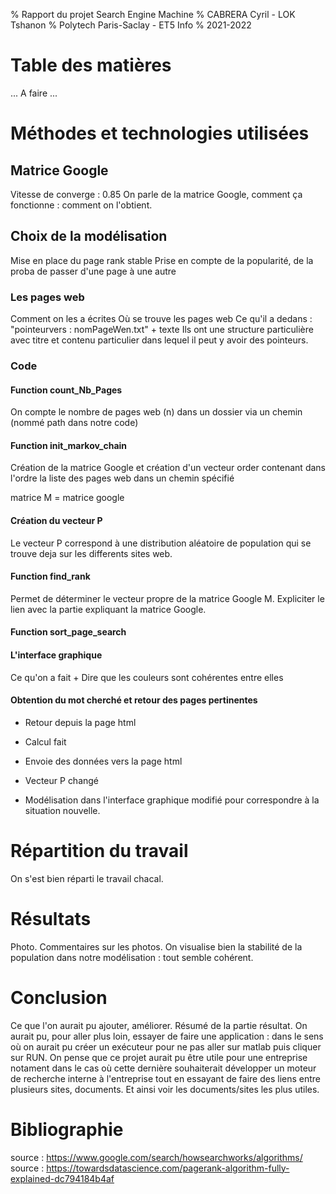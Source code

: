 % Rapport du projet Search Engine Machine
% CABRERA Cyril - LOK Tshanon
% Polytech Paris-Saclay - ET5 Info
% 2021-2022 

# Table des matières
... A faire ...

# Méthodes et technologies utilisées
## Matrice Google
Vitesse de converge : 0.85
On parle de la matrice Google, comment ça fonctionne : 
comment on l'obtient.


## Choix de la modélisation
Mise en place du page rank stable
Prise en compte de la popularité, de la proba de passer d'une page à une autre
### Les pages web
Comment on les a écrites
Où se trouve les pages web
Ce qu'il a dedans : "pointeurvers : nomPageWen.txt" + texte
Ils ont une structure particulière avec titre et contenu particulier dans lequel il peut y avoir des pointeurs.

### Code
#### Function count_Nb_Pages
On compte le nombre de pages web (n) dans un dossier via un chemin (nommé path dans notre code)

#### Function init_markov_chain
Création de la matrice Google et création d'un vecteur order contenant dans l'ordre la liste des pages web dans un chemin spécifié

matrice M = matrice google

#### Création du vecteur P
Le vecteur P correspond à une distribution aléatoire de population qui se trouve deja sur les differents sites web.

#### Function find_rank
Permet de déterminer le vecteur propre de la matrice Google M.
Expliciter le lien avec la partie expliquant la matrice Google.

#### Function sort_page_search

#### L'interface graphique
Ce qu'on a fait
\+ Dire que les couleurs sont cohérentes entre elles

#### Obtention du mot cherché et retour des pages pertinentes
- Retour depuis la page html
- Calcul fait
- Envoie des données vers la page html

- Vecteur P changé
- Modélisation dans l'interface graphique modifié pour correspondre à la situation nouvelle.




# Répartition du travail
On s'est bien réparti le travail chacal.

# Résultats
Photo.
Commentaires sur les photos. On visualise bien la stabilité de la population dans notre modélisation : tout semble cohérent.

# Conclusion
Ce que l'on aurait pu ajouter, améliorer.
Résumé de la partie résultat.
On aurait pu, pour aller plus loin, essayer de faire une application : dans le sens où on aurait pu créer un exécuteur pour ne pas aller sur matlab puis cliquer sur RUN.
On pense que ce projet aurait pu être utile pour une entreprise notament dans le cas où cette dernière souhaiterait développer un moteur de recherche interne à l'entreprise tout en essayant de faire des liens entre plusieurs sites, documents. Et ainsi voir les documents/sites les plus utiles.


# Bibliographie
source : https://www.google.com/search/howsearchworks/algorithms/ <br>
source : https://towardsdatascience.com/pagerank-algorithm-fully-explained-dc794184b4af